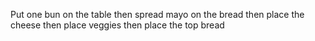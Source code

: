 Put one bun on the table
then spread mayo on the bread
then place the cheese
then place veggies
then place the top bread